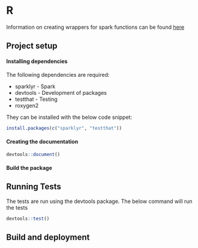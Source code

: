 # R
Information on creating wrappers for spark functions can be found [here](https://spark.rstudio.com/extensions/#introduction) 
## Project setup
#### Installing dependencies
The following dependencies are required:  
* sparklyr - Spark
* devtools - Development of packages
* testthat - Testing
* roxygen2

They can be installed with the below code snippet:

```R
install.packages(c("sparklyr", "testthat"))
```

#### Creating the documentation
```R
devtools::document()
```

#### Build the package

## Running Tests
The tests are run using the devtools package. The below command will run the tests
```R
devtools::test()
```

## Build and deployment